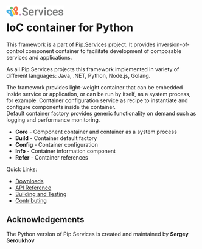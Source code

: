 # <img src="https://github.com/pip-services/pip-services/raw/master/design/Logo.png" alt="Pip.Services Logo" style="max-width:30%"> <br/> IoC container for Python

This framework is a part of [Pip.Services](https://github.com/pip-services/pip-services) project.
It provides inversion-of-control component container to facilitate development of composable services and applications.

As all Pip.Services projects this framework implemented in variety of different languages: Java, .NET, Python, Node.js, Golang. 

The framework provides light-weight container that can be embedded inside service or application, or can be run by itself,
as a system process, for example. Container configuration service as recipe to instantiate and configure components inside the container.  
Default container factory provides generic functionality on demand such as logging and performance monitoring.

- **Core** - Component container and container as a system process
- **Build** - Container default factory
- **Config** - Container configuration
- **Info** - Container information component
- **Refer** - Container references

Quick Links:

* [Downloads](https://github.com/pip-services/pip-services-container-python/blob/master/doc/Downloads.md)
* [API Reference](http://htmlpreview.github.io/?https://github.com/pip-services/pip-services-container-python/blob/master/doc/api/index.html)
* [Building and Testing](https://github.com/pip-services/pip-services-container-python/blob/master/doc/Development.md)
* [Contributing](https://github.com/pip-services/pip-services-container-python/blob/master/doc/Development.md/#contrib)

## Acknowledgements

The Python version of Pip.Services is created and maintained by **Sergey Seroukhov**